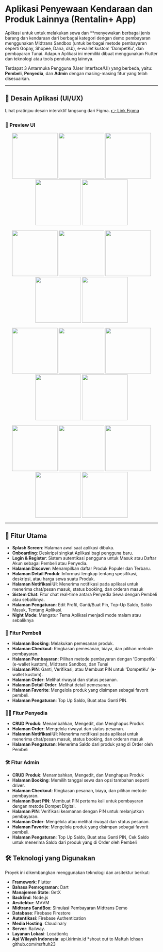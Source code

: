 # Aplikasi Penyewaan Kendaraan dan Produk Lainnya (Rentalin+ App)

Aplikasi untuk untuk melakukan sewa dan \*\*menyewakan berbagai jenis barang dan kendaraan dari berbagai kategori dengan demo pembayaran menggunakan Midtrans Sandbox (untuk berbagai metode pembayaran seperti Gopay, Shopee, Dana, dsb), e-wallet kustom 'DompetKu', dan pembayaran Tunai. Adapun Aplikasi ini memiliki dibuat menggunakan Flutter dan teknologi atau tools pendukung lainnya.

Terdapat 3 Antarmuka Pengguna (User Interface/UI) yang berbeda, yaitu: **Pembeli**, **Penyedia**, dan **Admin** dengan masing-masing fitur yang telah disesuaikan.

---

## 📱 Desain Aplikasi (UI/UX)

Lihat pratinjau desain interaktif langsung dari Figma.
[👉 Link Figma](https://www.figma.com/design/72flWeSJv6ZKEyxYKSNmbZ/RentCar--App?node-id=0-1&p=f&t=OZkWQbtmndWUNdzD-0)

### 📸 Preview UI

<p align="center">
    <img src="docs/preview/splash_screen.png" width="150"/>
    <img src="docs/preview/daftar.png" width="150"/>
    <img src="docs/preview/daftar_state.png" width="150"/>
    <img src="docs/preview/masuk.png" width="150"/>
    <img src="docs/preview/beranda_customer.png" width="150"/>
</p>

<p align="center">
    <img src="docs/preview/beranda_customer_setelah_order.png" width="150"/>
    <img src="docs/preview/chat_list.png" width="150"/>
    <img src="docs/preview/chat_customer.png" width="150"/>
    <img src="docs/preview/chatting_customer_typing.png" width="150"/>
    <img src="docs/preview/notifikasi_customer.png" width="150"/>
</p>

<p align="center">
    <img src="docs/preview/pesanan_customer.png" width="150"/>
    <img src="docs/preview/favorit_customer.png" width="150"/>
    <img src="docs/preview/detail_customer.png" width="150"/>
    <img src="docs/preview/booking_customer.png" width="150"/>
    <img src="docs/preview/booking_customer_field_kosong.png" width="150"/>
</p>

<p align="center">
    <img src="docs/preview/checkout_customer.png" width="150"/>
    <img src="docs/preview/checkout_customer_saldo0.png" width="150"/>
    <img src="docs/preview/pin.png" width="150"/>
    <img src="docs/preview/booking_sukses.png" width="150"/>
    <img src="docs/preview/pengaturan_customer.png" width="150"/>
</p>

---

## 🚀 Fitur Utama

- **Splash Screen**: Halaman awal saat aplikasi dibuka.
- **Onboarding**: Deskripsi singkat Aplikasi bagi pengguna baru.
- **Login & Register**: Sistem autentikasi pengguna untuk Masuk atau Daftar Akun sebagai Pembeli atau Penyedia.
- **Halaman Discover**: Menampilkan daftar Produk Populer dan Terbaru.
- **Halaman Detail Produk**: Informasi lengkap tentang spesifikasi, deskripsi, atau harga sewa suatu Produk.
- **Halaman Notifikasi UI**: Menerima notifikasi pada aplikasi untuk menerima chat/pesan masuk, status booking, dan orderan masuk
- **Sistem Chat**: Fitur chat real-time antara Penyedia Sewa dengan Pembeli atau sebaliknya.
- **Halaman Pengaturan**: Edit Profil, Ganti/Buat Pin, Top-Up Saldo, Saldo Masuk, Tentang Aplikasi.
- **Night Mode**: Mengatur Tema Aplikasi menjadi mode malam atau sebaliknya

### 👤 Fitur Pembeli

- **Halaman Booking**: Melakukan pemesanan produk.
- **Halaman Checkout**: Ringkasan pemesanan, biaya, dan pilihan metode pembayaran.
- **Halaman Pembayaran**: Pilihan metode pembayaran dengan 'DompetKu' (e-wallet kustom), Midtrans Sandbox, dan Tunai
- **Halaman PIN**: Ganti, Verifikasi, atau Membuat PIN untuk 'DompetKu' (e-wallet kustom).
- **Halaman Order**: Melihat riwayat dan status pesanan.
- **Halaman Detail Order**: Melihat detail pemesanan.
- **Halaman Favorite**: Mengelola produk yang disimpan sebagai favorit pembeli.
- **Halaman Pengaturan**: Top Up Saldo, Buat atau Ganti PIN.

### 👨‍💼 Fitur Penyedia

- **CRUD Produk**: Menambahkan, Mengedit, dan Menghapus Produk
- **Halaman Order**: Mengelola riwayat dan status pesanan.
- **Halaman Notifikasi UI**: Menerima notifikasi pada aplikasi untuk menerima chat/pesan masuk, status booking, dan orderan masuk
- **Halaman Pengaturan**: Menerima Saldo dari produk yang di Order oleh Pembeli

### 🛠️ Fitur Admin

- **CRUD Produk**: Menambahkan, Mengedit, dan Menghapus Produk
- **Halaman Booking**: Memilih tanggal sewa dan opsi tambahan seperti driver.
- **Halaman Checkout**: Ringkasan pesanan, biaya, dan pilihan metode pembayaran.
- **Halaman Buat PIN**: Membuat PIN pertama kali untuk pembayaran dengan metode Dompet Digital.
- **Halaman PIN**: Verifikasi keamanan dengan PIN untuk melanjutkan pembayaran.
- **Halaman Order**: Mengelola atau melihat riwayat dan status pesanan.
- **Halaman Favorite**: Mengelola produk yang disimpan sebagai favorit pembeli.
- **Halaman Pengaturan**: Top Up Saldo, Buat atau Ganti PIN, Cek Saldo untuk menerima Saldo dari produk yang di Order oleh Pembeli

## 🛠️ Teknologi yang Digunakan

Proyek ini dikembangkan menggunakan teknologi dan arsitektur berikut:

- **Framework**: Flutter
- **Bahasa Pemrograman**: Dart
- **Manajemen State**: GetX
- **BackEnd**: Node.js
- **Arsitektur**: MVVM
- **Midtrans SandBox**: Simulasi Pembayaran Midtrans Demo
- **Database**: Firebase Firestore
- **Autentikasi**: Firebase Authentication
- **Media Hosting**: Cloudinary
- **Server**: Railway.
- **Layanan Lokasi**: LocationIq
- **Api Wilayah Indonesia**: api.kirimin.id \*shout out to Maftuh Ichsan github.com/maftuh23

